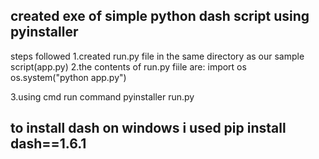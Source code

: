 ## created exe of simple python dash script using pyinstaller 
steps followed 
1.created run.py file in the same directory as our sample script(app.py)
2.the contents of run.py fiile are:
import os
os.system("python app.py")

3.using cmd run command pyinstaller run.py

## to install dash on windows i used pip install dash==1.6.1

